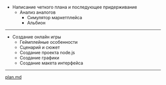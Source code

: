 - Написание четкого плана и последующее придерживание
    - Анализ аналогов
        - Симулятор маркетплейса
        - Альбион
***
- Создание онлайн игры
    - Геймплейные особенности
    - Сценарий и сюжет
    - Создание проекта node.js
    - Создание графики
    - Создание макета интерфейса
***

[plan.md](plan.md)